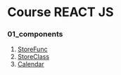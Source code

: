 # Course REACT JS

### 01_components

1. [StoreFunc](./src/components/StoreFunc/)
2. [StoreClass](./src/components/StoreClass/)
3. [Calendar ](./src/components/Calendar/)